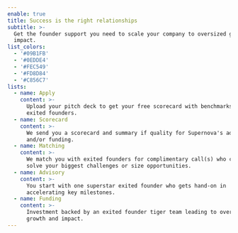 ```yaml
---
enable: true
title: Success is the right relationships
subtitle: >-
  Get the founder support you need to scale your company to oversized growth and
  impact.
list_colors:
  - '#09B1FB'
  - '#0EDDE4'
  - '#FEC549'
  - '#FD8D84'
  - '#C856C7'
lists:
  - name: Apply
    content: >-
      Upload your pitch deck to get your free scorecard with benchmarks from
      exited founders.
  - name: Scorecard
    content: >-
      We send you a scorecard and summary if quality for Supernova's advisory
      and/or funding.
  - name: Matching
    content: >-
      We match you with exited founders for complimentary call(s) who can help
      solve your biggest challenges or size opportunities. 
  - name: Advisory
    content: >-
      You start with one superstar exited founder who gets hand-on in
      accelerating key milestones.
  - name: Funding
    content: >-
      Investment backed by an exited founder tiger team leading to oversized
      growth and impact.
---
```


